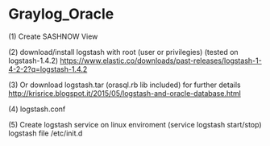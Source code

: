 # Graylog_Oracle

(1) Create SASHNOW View

(2) download/install logstash with root (user or privilegies) (tested on logstash-1.4.2)  https://www.elastic.co/downloads/past-releases/logstash-1-4-2-2?q=logstash-1.4.2
	
(3) Or download logstash.tar (orasql.rb lib included) for further details http://krisrice.blogspot.it/2015/05/logstash-and-oracle-database.html

(4) logstash.conf

(5) Create  logstash service on linux enviroment (service logstash start/stop) logstash file /etc/init.d
